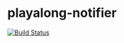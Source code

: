 # playalong-notifier

[![Build Status](https://travis-ci.org/team-playalong/playalong-notifier.svg?branch=master)](https://travis-ci.org/team-playalong/playalong-notifier)

